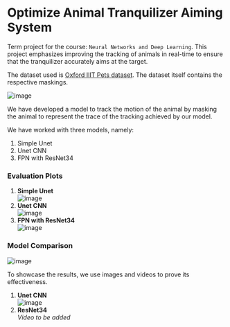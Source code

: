 # Optimize Animal Tranquilizer Aiming System

Term project for the course: `Neural Networks and Deep Learning`. This project emphasizes improving the tracking of animals in real-time to ensure that the tranquilizer accurately aims at the target.

The dataset used is [Oxford IIIT Pets dataset](https://www.robots.ox.ac.uk/~vgg/data/pets/). The dataset itself contains the respective maskings.

![image](https://github.com/user-attachments/assets/a3c593a9-3169-48a2-a2fd-41cc6d564f4e)

We have developed a model to track the motion of the animal by masking the animal to represent the trace of the tracking achieved by our model.

We have worked with three models, namely:
1. Simple Unet
2. Unet CNN
3. FPN with ResNet34

### Evaluation Plots

1. **Simple Unet**  
    ![image](https://github.com/user-attachments/assets/451a21b2-0467-4e9c-8224-b8173bda2f65)
2. **Unet CNN**  
    ![image](https://github.com/user-attachments/assets/59e5c650-0af2-4eb3-9400-b200c5dd00bf)
3. **FPN with ResNet34**  
    ![image](https://github.com/user-attachments/assets/0797877c-1fad-4ce7-bc32-1226ec20c6b2)

### Model Comparison

![image](https://github.com/user-attachments/assets/a81e1233-6c19-4bc1-8971-7237bae3fd4b)

To showcase the results, we use images and videos to prove its effectiveness.

1. **Unet CNN**  
    ![image](https://github.com/user-attachments/assets/b661384b-78df-4abb-b18c-4e7230e3b786)
2. **ResNet34**  
    *Video to be added*
